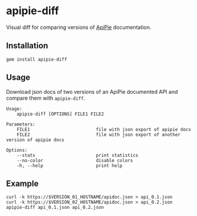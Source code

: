 # apipie-diff

Visual diff for comparing versions of [ApiPie](https://github.com/Apipie/apipie-rails) documentation.

## Installation

```
gem install apipie-diff
```

## Usage

Download json docs of two versions of an ApiPie documented API and compare them with `apipie-diff`.

```
Usage:
    apipie-diff [OPTIONS] FILE1 FILE2

Parameters:
    FILE1                         file with json export of apipie docs
    FILE2                         file with json export of another version of apipie docs

Options:
    --stats                       print statistics
    --no-color                    disable colors
    -h, --help                    print help
```

## Example

```
curl -k https://$VERSION_01_HOSTNAME/apidoc.json > api_0.1.json
curl -k https://$VERSION_02_HOSTNAME/apidoc.json > api_0.2.json
apipie-diff api_0.1.json api_0.2.json
```
